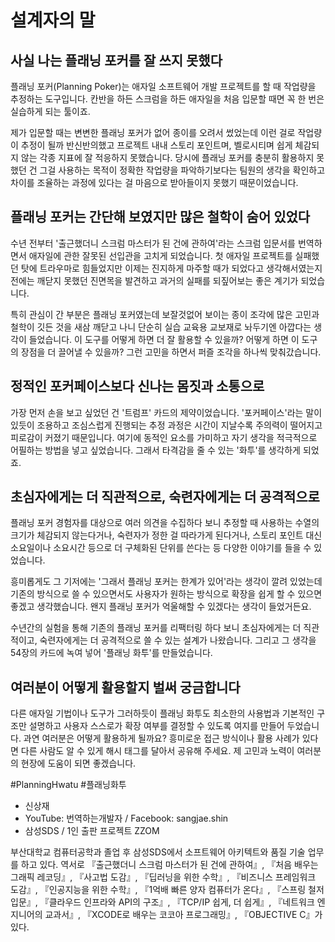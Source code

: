 # 설계자의 말

## 사실 나는 플래닝 포커를 잘 쓰지 못했다
플래닝 포커(Planning Poker)는 애자일 소프트웨어 개발 프로젝트를 할 때 작업량을 추정하는 도구입니다. 칸반을 하든 스크럼을 하든 애자일을 처음 입문할 때면 꼭 한 번은 실습하게 되는 툴이죠.

제가 입문할 때는 변변한 플래닝 포커가 없어 종이를 오려서 썼었는데 이런 걸로 작업량이 추정이 될까 반신반의했고 프로젝트 내내 스토리 포인트며, 벨로시티며 쉽게 체감되지 않는 각종 지표에 잘 적응하지 못했습니다. 당시에 플래닝 포커를 충분히 활용하지 못했던 건 그걸 사용하는 목적이 정확한 작업량을 파악하기보다는 팀원의 생각을 확인하고 차이를 조율하는 과정에 있다는 걸 마음으로 받아들이지 못했기 때문이었습니다.

## 플래닝 포커는 간단해 보였지만 많은 철학이 숨어 있었다
수년 전부터 '출근했더니 스크럼 마스터가 된 건에 관하여'라는 스크럼 입문서를 번역하면서 애자일에 관한 잘못된 선입관을 고치게 되었습니다. 첫 애자일 프로젝트를 실패했던 탓에 트라우마로 힘들었지만 이제는 진지하게 마주할 때가 되었다고 생각해서였는지 전에는 깨닫지 못했던 진면목을 발견하고 과거의 실패를 되짚어보는 좋은 계기가 되었습니다. 

특히 관심이 간 부분은 플래닝 포커였는데 보잘것없어 보이는 종이 조각에 많은 고민과 철학이 깃든 것을 새삼 깨닫고 나니 단순히 실습 교육용 교보재로 놔두기엔 아깝다는 생각이 들었습니다. 이 도구를 어떻게 하면 더 잘 활용할 수 있을까? 어떻게 하면 이 도구의 장점을 더 끌어낼 수 있을까? 그런 고민을 하면서 퍼즐 조각을 하나씩 맞춰갔습니다.

## 정적인 포커페이스보다 신나는 몸짓과 소통으로
가장 먼저 손을 보고 싶었던 건 '트럼프' 카드의 제약이었습니다. '포커페이스'라는 말이 있듯이 조용하고 조심스럽게 진행되는 추정 과정은 시간이 지날수록 주의력이 떨어지고 피로감이 커졌기 때문입니다. 여기에 동적인 요소를 가미하고 자기 생각을 적극적으로 어필하는 방법을 넣고 싶었습니다. 그래서 타격감을 줄 수 있는 '화투'를 생각하게 되었죠.

## 초심자에게는 더 직관적으로, 숙련자에게는 더 공격적으로
플래닝 포커 경험자를 대상으로 여러 의견을 수집하다 보니 추정할 때 사용하는 수열의 크기가 체감되지 않는다거나, 숙련자가 정한 걸 따라가게 된다거나, 스토리 포인트 대신 소요일이나 소요시간 등으로 더 구체화된 단위를 쓴다는 등 다양한 이야기를 들을 수 있었습니다.

흥미롭게도 그 기저에는 '그래서 플래닝 포커는 한계가 있어'라는 생각이 깔려 있었는데 기존의 방식으로 쓸 수 있으면서도 사용자가 원하는 방식으로 확장을 쉽게 할 수 있으면 좋겠고 생각했습니다. 왠지 플래닝 포커가 억울해할 수 있겠다는 생각이 들었거든요.

수년간의 실험을 통해 기존의 플래닝 포커를 리팩터링 하다 보니 초심자에게는 더 직관적이고, 숙련자에게는 더 공격적으로 쓸 수 있는 설계가 나왔습니다. 그리고 그 생각을 54장의 카드에 녹여 넣어 '플래닝 화투'를 만들었습니다.


## 여러분이 어떻게 활용할지 벌써 궁금합니다
다른 애자일 기법이나 도구가 그러하듯이 플래닝 화투도 최소한의 사용법과 기본적인 구조만 설명하고 사용자 스스로가 확장 여부를 결정할 수 있도록 여지를 만들어 두었습니다. 과연 여러분은 어떻게 활용하게 될까요? 
흥미로운 접근 방식이나 활용 사례가 있다면 다른 사람도 알 수 있게 해시 태그를 달아서 공유해 주세요. 제 고민과 노력이 여러분의 현장에 도움이 되면 좋겠습니다.

#PlanningHwatu #플래닝화투

* 신상재
* YouTube: 번역하는개발자 / Facebook: sangjae.shin
* 삼성SDS / 1인 출판 프로젝트 ZZOM

부산대학교 컴퓨터공학과 졸업 후 삼성SDS에서 소프트웨어 아키텍트와 품질 기술 업무를 하고 있다. 역서로 『출근했더니 스크럼 마스터가 된 건에 관하여』, 『처음 배우는 그래픽 레코딩』, 『사고법 도감』, 『딥러닝을 위한 수학』, 『비즈니스 프레임워크 도감』, 『인공지능을 위한 수학』, 『1억배 빠른 양자 컴퓨터가 온다』, 『스프링 철저 입문』, 『클라우드 인프라와 API의 구조』, 『TCP/IP 쉽게, 더 쉽게』, 『네트워크 엔지니어의 교과서』, 『XCODE로 배우는 코코아 프로그래밍』, 『OBJECTIVE C』가 있다.
